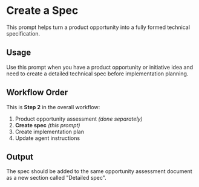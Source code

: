 # Create a Spec

This prompt helps turn a product opportunity into a fully formed technical specification.

## Usage

Use this prompt when you have a product opportunity or initiative idea and need to create a detailed technical spec before implementation planning.

## Workflow Order

This is **Step 2** in the overall workflow:
1. Product opportunity assessment _(done separately)_
2. **Create spec** _(this prompt)_
3. Create implementation plan
4. Update agent instructions

## Output

The spec should be added to the same opportunity assessment document as a new section called "Detailed spec".

